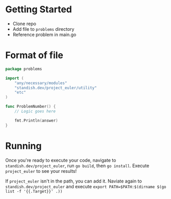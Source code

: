 # Getting Started
* Clone repo
* Add file to `problems` directory
* Reference problem in main.go

# Format of file

```go
package problems

import (
    "any/necessary/modules"
    "standish.dev/project_euler/utility"
    "etc"
)

func ProblemNumber() {  
    // Logic goes here

    fmt.Println(answer)
}
```

# Running
Once you're ready to execute your code, navigate to `standish.dev/project_euler`, run `go build`, then `go install`. Execute `project_euler` to see your results!

If `project_euler` isn't in the path, you can add it. Naviate again to `standish.dev/project_euler` and execute `export PATH=$PATH:$(dirname $(go list -f '{{.Target}}' .))`